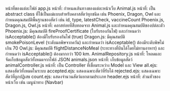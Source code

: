 หน้าที่ของแต่ละไฟล์
app.js หน้าที่: กำหนดเส้นทางของแต่ละหน้าเว็บ
Animal.js หน้าที่: เป็น abstract class ที่ใช้เป็นแม่แบบสำหรับคลาสสัตว์ทุกชนิด เช่น Phoenix, Dragon, Owl และกำหนดคุณสมบัติพื้นฐานของสัตว์ เช่น id, type, latestCheck, vaccineCount
Phoenix.js, Dragon.js, Owl.js หน้าที่: คลาสย่อยที่สืบทอดจาก Animal.js และกำหนดคุณสมบัติของปต่ละตัว
Phoenix.js: มีคุณสมบัติ fireProofCertificate (ใบรับรองกันไฟ) และกำหนดว่า isAcceptable() ต้องมีใบรับรองกันไฟ (true)
Dragon.js: มีคุณสมบัติ smokePoisonLevel (ระดับมลพิษจากควัน) และกำหนดว่า isAcceptable() ต้องมีระดับพิษไม่เกิน 70
Owl.js: มีคุณสมบัติ flightDistanceNoMeal (ระยะทางที่บินได้โดยไม่ทานอาหาร) และกำหนดว่า isAcceptable() ต้องมากกว่า 100 km.
AnimalRepository.js หน้าที่: โหลดและจัดเก็บข้อมูลสัตว์ทั้งหมดจากไฟล์ JSON
animals.json หน้าที่: เก็บข้อมูลสัตว์
animalController.js หน้าที่: เป็น Controller ที่เชื่อมระหว่าง Model และ View
all.ejs: แสดงสัตว์ทั้งหมดในระบบ
accepted.ejs: แสดงเฉพาะสัตว์ที่รับได้
rejected.ejs: แสดงเฉพาะสัตว์ที่ถูกปฏิเสธ
count.ejs: แสดงจำนวนสัตว์แยกตามประเภท
header.ejs หน้าที่: ส่วนหัวของหน้าเว็บ เช่น เมนูนำทาง (Navbar)
